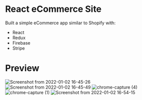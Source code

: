 # React eCommerce Site

Built a simple eCommerce app similar to Shopify with:
* React
* Redux
* Firebase
* Stripe

# Preview

![Screenshot from 2022-01-02 16-45-26](https://user-images.githubusercontent.com/83559816/147890483-52e9a32c-46a0-4cec-a4e3-189396ed1848.png)
![Screenshot from 2022-01-02 16-45-49](https://user-images.githubusercontent.com/83559816/147890511-c8feb7fc-8eaa-4270-adda-879248778d85.png)
![chrome-capture (4)](https://user-images.githubusercontent.com/83559816/147890612-3b0e5b1b-72e4-4f2d-bb50-905ebbe25975.gif)
![chrome-capture (1)](https://user-images.githubusercontent.com/83559816/147890620-f5f5bd86-4954-435f-81c7-421ef1f4c65b.gif)
![Screenshot from 2022-01-02 16-54-15](https://user-images.githubusercontent.com/83559816/147890626-627ac8ad-cb4c-4030-8afc-9b014913d881.png)
